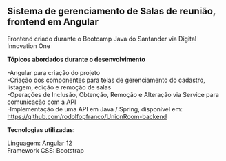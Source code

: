 <h2>Sistema de gerenciamento de Salas de reunião, frontend em Angular</h2>

Frontend criado durante o Bootcamp Java do Santander via Digital Innovation One

<b>Tópicos abordados durante o desenvolvimento</b><br/>

-Angular para criação do projeto<br/>
-Criação dos componentes para telas de gerenciamento do cadastro, listagem, edição e remoção de salas<br/>
-Operações de Inclusão, Obtenção, Remoção e Alteração via Service para comunicação com a API<br/>
-Implementação de uma API em Java / Spring, disponível em:<br/>
https://github.com/rodolfopfranco/UnionRoom-backend<br/>

<b>Tecnologias utilizadas:</b>

Linguagem: Angular 12<br/>
Framework CSS: Bootstrap<br/>
